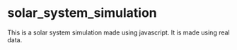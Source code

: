 # solar_system_simulation
This is a solar system simulation made using javascript. It is made using real data.
